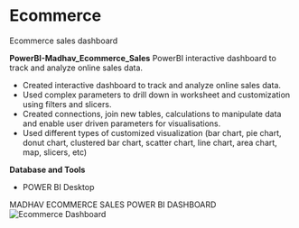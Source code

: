 # Ecommerce
Ecommerce sales dashboard

**PowerBI-Madhav_Ecommerce_Sales**
PowerBI interactive dashboard to track and analyze online sales data.

- Created interactive dashboard to track and analyze online sales data.
- Used complex parameters to drill down in worksheet and customization using filters and slicers.
- Created connections, join new tables, calculations to manipulate data and enable user driven parameters for visualisations.
- Used different types of customized visualization (bar chart, pie chart, donut chart, clustered bar chart, scatter chart, line chart, area chart, map, slicers, etc)


**Database and Tools**
- POWER BI Desktop

MADHAV ECOMMERCE SALES POWER BI DASHBOARD
![Ecommerce Dashboard](https://github.com/anuragbisht94/Ecommerce/assets/30321490/01a32530-6213-4699-8179-bb96cb2a7a47)

